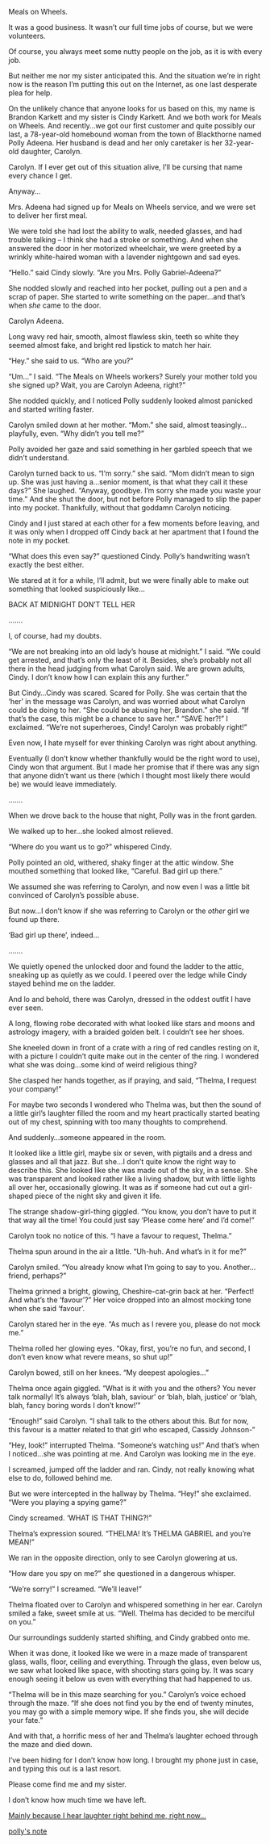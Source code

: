 Meals on Wheels.

It was a good business. It wasn’t our full time jobs of course, but we were volunteers. 

Of course, you always meet some nutty people on the job, as it is with every job.

But neither me nor my sister anticipated this. And the situation we’re in right now is the reason I’m putting this out on the Internet, as one last desperate plea for help.

On the unlikely chance that anyone looks for us based on this, my name is Brandon Karkett and my sister is Cindy Karkett. And we both work for Meals on Wheels. And recently…we got our first customer and quite possibly our last, a 78-year-old homebound woman from the town of Blackthorne named Polly Adeena. Her husband is dead and her only caretaker is her 32-year-old daughter, Carolyn.

Carolyn. If I ever get out of this situation alive, I’ll be cursing that name every chance I get.

Anyway…

Mrs. Adeena had signed up for Meals on Wheels service, and we were set to deliver her first meal.

We were told she had lost the ability to walk, needed glasses, and had trouble talking – I think she had a stroke or something. And when she answered the door in her motorized wheelchair, we were greeted by a wrinkly white-haired woman with a lavender nightgown and sad eyes.

“Hello.” said Cindy slowly. “Are you Mrs. Polly Gabriel-Adeena?”

She nodded slowly and reached into her pocket, pulling out a pen and a scrap of paper. She started to write something on the paper…and that’s when *she* came to the door.

Carolyn Adeena.

Long wavy red hair, smooth, almost flawless skin, teeth so white they seemed almost fake, and bright red lipstick to match her hair.

“Hey.” she said to us. “Who are you?”

“Um…” I said. “The Meals on Wheels workers? Surely your mother told you she signed up? Wait, you are Carolyn Adeena, right?”

She nodded quickly, and I noticed Polly suddenly looked almost panicked and started writing faster.

Carolyn smiled down at her mother. “Mom.” she said, almost teasingly…playfully, even. “Why didn’t you tell me?”

Polly avoided her gaze and said something in her garbled speech that we didn’t understand.

Carolyn turned back to us. “I’m sorry.” she said. “Mom didn’t mean to sign up. She was just having a…senior moment, is that what they call it these days?” She laughed. “Anyway, goodbye. I’m sorry she made you waste your time.” And she shut the door, but not before Polly managed to slip the paper into my pocket. Thankfully, without that goddamn Carolyn noticing.

Cindy and I just stared at each other for a few moments before leaving, and it was only when I dropped off Cindy back at her apartment that I found the note in my pocket.

“What does this even say?” questioned Cindy. Polly’s handwriting wasn’t exactly the best either.

We stared at it for a while, I’ll admit, but we were finally able to make out something that looked suspiciously like…

BACK AT MIDNIGHT DON’T TELL HER

…….

I, of course, had my doubts.

“We are not breaking into an old lady’s house at midnight.” I said. “We could get arrested, and that’s only the least of it. Besides, she’s probably not all there in the head judging from what Carolyn said. We are grown adults, Cindy. I don’t know how I can explain this any further.”

But Cindy…Cindy was scared. Scared for Polly. She was certain that the ‘her’ in the message was Carolyn, and was worried about what Carolyn could be doing to her. “She could be abusing her, Brandon.” she said. “If that’s the case, this might be a chance to save her.” “SAVE her?!” I exclaimed. “We’re not superheroes, Cindy! Carolyn was probably right!”

Even now, I hate myself for ever thinking Carolyn was right about anything.

Eventually (I don’t know whether thankfully would be the right word to use), Cindy won that argument. But I made her promise that if there was any sign that anyone didn’t want us there (which I thought most likely there would be) we would leave immediately.

…….

When we drove back to the house that night, Polly was in the front garden.

We walked up to her…she looked almost relieved.

“Where do you want us to go?” whispered Cindy.

Polly pointed an old, withered, shaky finger at the attic window. She mouthed something that looked like, “Careful. Bad girl up there.”

We assumed she was referring to Carolyn, and now even I was a little bit convinced of Carolyn’s possible abuse.

But now…I don’t know if she was referring to Carolyn or the *other* girl we found up there.

‘Bad girl up there’, indeed…

…….

We quietly opened the unlocked door and found the ladder to the attic, sneaking up as quietly as we could. I peered over the ledge while Cindy stayed behind me on the ladder.

And lo and behold, there was Carolyn, dressed in the oddest outfit I have ever seen.

A long, flowing robe decorated with what looked like stars and moons and astrology imagery, with a braided golden belt. I couldn’t see her shoes.

She kneeled down in front of a crate with a ring of red candles resting on it, with a picture I couldn’t quite make out in the center of the ring. I wondered what she was doing…some kind of weird religious thing?

She clasped her hands together, as if praying, and said, “Thelma, I request your company!”

For maybe two seconds I wondered who Thelma was, but then the sound of a little girl’s laughter filled the room and my heart practically started beating out of my chest, spinning with too many thoughts to comprehend.

And suddenly…someone appeared in the room.

It looked like a little girl, maybe six or seven, with pigtails and a dress and glasses and all that jazz. But she…I don’t quite know the right way to describe this. She looked like she was made out of the sky, in a sense. She was transparent and looked rather like a living shadow, but with little lights all over her, occasionally glowing. It was as if someone had cut out a girl-shaped piece of the night sky and given it life.

The strange shadow-girl-thing giggled. “You know, you don’t have to put it that way all the time! You could just say ‘Please come here’ and I’d come!”

Carolyn took no notice of this. “I have a favour to request, Thelma.”

Thelma spun around in the air a little. “Uh-huh. And what’s in it for me?”

Carolyn smiled. “You already know what I’m going to say to you. Another…friend, perhaps?”

Thelma grinned a bright, glowing, Cheshire-cat-grin back at her. “Perfect! And what’s the ‘favour’?” Her voice dropped into an almost mocking tone when she said ‘favour’. 

Carolyn stared her in the eye. “As much as I revere you, please do not mock me.”

Thelma rolled her glowing eyes. “Okay, first, you’re no fun, and second, I don’t even know what revere means, so shut up!”

Carolyn bowed, still on her knees. “My deepest apologies…”

Thelma once again giggled. “What is it with you and the others? You never talk normally! It’s always ‘blah, blah, saviour’ or ‘blah, blah, justice’ or ‘blah, blah, fancy boring words I don’t know!’”

“Enough!” said Carolyn. “I shall talk to the others about this. But for now, this favour is a matter related to that girl who escaped, Cassidy Johnson-“

“Hey, look!” interrupted Thelma. “Someone’s watching us!” And that’s when I noticed…she was pointing at me. And Carolyn was looking me in the eye.

I screamed, jumped off the ladder and ran. Cindy, not really knowing what else to do, followed behind me.

But we were intercepted in the hallway by Thelma. “Hey!” she exclaimed. “Were you playing a spying game?”

Cindy screamed. ‘WHAT IS THAT THING?!”

Thelma’s expression soured. “THELMA! It’s THELMA GABRIEL and you’re MEAN!”

We ran in the opposite direction, only to see Carolyn glowering at us.

“How dare you spy on me?” she questioned in a dangerous whisper.

“We’re sorry!” I screamed. “We’ll leave!”

Thelma floated over to Carolyn and whispered something in her ear. Carolyn smiled a fake, sweet smile at us. “Well. Thelma has decided to be merciful on you.”

Our surroundings suddenly started shifting, and Cindy grabbed onto me.

When it was done, it looked like we were in a maze made of transparent glass, walls, floor, ceiling and everything. Through the glass, even below us, we saw what looked like space, with shooting stars going by. It was scary enough seeing it below us even with everything that had happened to us.

“Thelma will be in this maze searching for you.” Carolyn’s voice echoed through the maze. “If she does not find you by the end of twenty minutes, you may go with a simple memory wipe. If she finds you, she will decide your fate.”

And with that, a horrific mess of her and Thelma’s laughter echoed through the maze and died down.

I’ve been hiding for I don’t know how long. I brought my phone just in case, and typing this out is a last resort.

Please come find me and my sister.

I don’t know how much time we have left. 

[Mainly because I hear laughter right behind me, right now...](https://www.reddit.com/user/LilliannaCreepwell/)

[polly's note](https://imgur.com/a/5oipeGP)